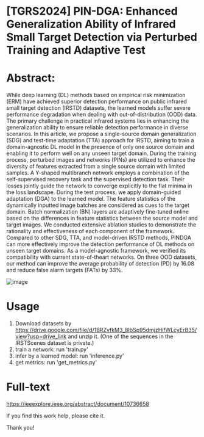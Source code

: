 # [TGRS2024] PIN-DGA: Enhanced Generalization Ability of Infrared Small Target Detection via Perturbed Training and Adaptive Test

# Abstract: 

While deep learning (DL) methods based on empirical risk minimization (ERM) have achieved superior detection performance on public infrared small target detection (IRSTD) datasets, the learned models suffer severe performance degradation when dealing with out-of-distribution (OOD) data. The primary challenge in practical infrared systems lies in enhancing the generalization ability to ensure reliable detection performance in diverse scenarios. In this article, we propose a single-source domain generalization (SDG) and test-time adaptation (TTA) approach for IRSTD, aiming to train a domain-agnostic DL model in the presence of only one source domain and enabling it to perform well on any unseen target domain. During the training process, perturbed images and networks (PINs) are utilized to enhance the diversity of features extracted from a single source domain with limited samples. A Y-shaped multibranch network employs a combination of the self-supervised recovery task and the supervised detection task. Their losses jointly guide the network to converge explicitly to the flat minima in the loss landscape. During the test process, we apply domain-guided adaptation (DGA) to the learned model. The feature statistics of the dynamically inputted image batches are considered as cues to the target domain. Batch normalization (BN) layers are adaptively fine-tuned online based on the differences in feature statistics between the source model and target images. We conducted extensive ablation studies to demonstrate the rationality and effectiveness of each component of the framework. Compared to other SDG, TTA, and model-driven IRSTD methods, PINDGA
can more effectively improve the detection performance of DL methods on unseen target domains. As a model-agnostic framework, we verified its compatibility with current state-of-theart networks. On three OOD datasets, our method can improve
the average probability of detection (PD) by 16.08 and reduce false alarm targets (FATs) by 33%.

![image](https://github.com/user-attachments/assets/ea9be1f3-cfb4-4f09-9fb9-6e84fcbf3ea9)

# Usage

1. Download datasets by https://drive.google.com/file/d/1BRZvfkM3_8IbSp95dmjzHifWLcyErB35/view?usp=drive_link and unzip it. (One of the sequences in the IRSTScenes dataset is private.)
2. train a network: run 'train.py'
3. infer by a learned model: run 'inference.py'
4. get metrics: run 'get_metrics.py'

# Full-text
https://ieeexplore.ieee.org/abstract/document/10736658

If you find this work help, please cite it.

Thank you!

